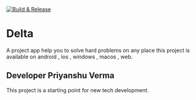 [![Build & Release](https://github.com/priyanshuverma-dev/delta/actions/workflows/main.yml/badge.svg)](https://github.com/priyanshuverma-dev/delta/actions/workflows/main.yml)

# Delta

A project app help you to solve hard problems on any place this project is available on android , ios , windows , macos , web.

## Developer Priyanshu Verma

This project is a starting point for new tech development.



